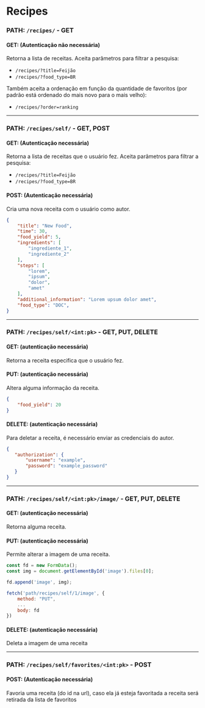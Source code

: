 # Recipes

### **PATH:** ``` /recipes/ ``` - GET

#### GET: (Autenticação não necessária)

Retorna a lista de receitas. Aceita parâmetros para filtrar a pesquisa:
- ```/recipes/?title=Feijão```
- ```/recipes/?food_type=BR```

Também aceita a ordenação em função da quantidade de favoritos (por padrão está ordenado do mais novo para o mais velho):

- ```/recipes/?order=ranking```

<hr>

### **PATH:** ``` /recipes/self/ ``` - GET, POST

#### GET: (Autenticação necessária)

Retorna a lista de receitas que o usuário fez. Aceita parâmetros para filtrar a pesquisa:
- ```/recipes/?title=Feijão```
- ```/recipes/?food_type=BR```

#### POST: (Autenticação necessária)

Cria uma nova receita com o usuário como autor.

```json
{
    "title": "New Food",
    "time": 30,
    "food_yield": 5,
    "ingredients": [
        "ingrediente_1",
        "ingrediente_2"
    ],
    "steps": [
        "lorem",
        "ipsum",
        "dolor",
        "amet"
    ],
    "additional_information": "Lorem upsum dolor amet",
    "food_type": "DOC",
}
```
<hr>

### **PATH:** ``` /recipes/self/<int:pk> ``` - GET, PUT, DELETE

#### GET: (autenticação necessária)

Retorna a receita especifica que o usuário fez.

#### PUT: (autenticação necessária)

Altera alguma informação da receita.

```json
{
    "food_yield": 20
}
```

#### DELETE: (autenticação necessária)

Para deletar a receita, é necessário enviar as credenciais do autor.
 ```json
{
    "authorization": {
        "username": "example",
        "password": "example_password"
    }
}
 ```
<hr>

### **PATH:** ``` /recipes/self/<int:pk>/image/ ``` - GET, PUT, DELETE

#### GET: (autenticação necessária)

Retorna alguma receita.

#### PUT: (autenticação necessária)

Permite alterar a imagem de uma receita.

```javascript
const fd = new FormData();
const img = document.getElementById('image').files[0];

fd.append('image', img);

fetch('path/recipes/self/1/image', {
    method: "PUT",
    ...
    body: fd
})
```

#### DELETE: (autenticação necessária)

Deleta a imagem de uma receita


<hr>


### **PATH:** ``` /recipes/self/favorites/<int:pk> ``` - POST

#### POST: (Autenticação necessária)

Favoria uma receita (do id na url), caso ela já esteja favoritada a receita será retirada da lista de favoritos
